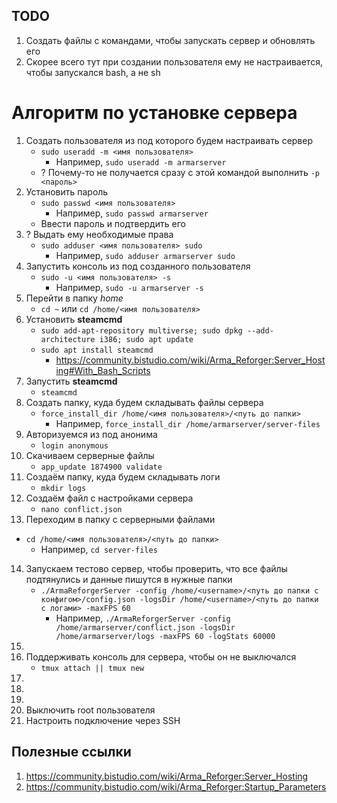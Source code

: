## TODO
1. Создать файлы с командами, чтобы запускать сервер и обновлять его
2. Скорее всего тут при создании пользователя ему не настраивается, чтобы запускался bash, а не sh


# Алгоритм по установке сервера
1. Создать пользователя из под которого будем настраивать сервер
   - `sudo useradd -m <имя пользователя>`
      - Например, `sudo useradd -m armarserver`
   - ? Почему-то не получается сразу с этой командой выполнить `-p <пароль>`
2. Установить пароль
   - `sudo passwd <имя пользователя>`
      - Например, `sudo passwd armarserver`
   - Ввести пароль и подтвердить его
3. ? Выдать ему необходимые права
   - `sudo adduser <имя пользователя> sudo`
      - Например, `sudo adduser armarserver sudo`
4. Запустить консоль из под созданного пользователя
   - `sudo -u <имя пользователя> -s`
      - Например, `sudo -u armarserver -s`
5. Перейти в папку _home_
   - `cd ~` или `cd /home/<имя пользователя>`
6. Установить **steamcmd**
   - `sudo add-apt-repository multiverse; sudo dpkg --add-architecture i386; sudo apt update`
   - `sudo apt install steamcmd`
      - https://community.bistudio.com/wiki/Arma_Reforger:Server_Hosting#With_Bash_Scripts
7. Запустить **steamcmd**
   - `steamcmd`
8. Создать папку, куда будем складывать файлы сервера
   - `force_install_dir /home/<имя пользователя>/<путь до папки>`
      - Например, `force_install_dir /home/armarserver/server-files`
9. Авторизуемся из под анонима
   - `login anonymous`
10. Скачиваем серверные файлы
    - `app_update 1874900 validate`
11. Создаём папку, куда будем складывать логи
    - `mkdir logs` 
12. Создаём файл с настройками сервера
    - `nano conflict.json`
13. Переходим в папку с серверными файлами
   - `cd /home/<имя пользователя>/<путь до папки>`
      - Например, `cd server-files`
14. Запускаем тестово сервер, чтобы проверить, что все файлы подтянулись и данные пишутся в нужные папки
    - `./ArmaReforgerServer -config /home/<username>/<путь до папки с конфигом>/config.json -logsDir /home/<username>/<путь до папки с логами> -maxFPS 60`
       - Например, `./ArmaReforgerServer -config /home/armarserver/conflict.json -logsDir /home/armarserver/logs -maxFPS 60 -logStats 60000`
14. 
15. Поддерживать консоль для сервера, чтобы он не выключался
    - `tmux attach || tmux new`
16.
17.
18. 
19. Выключить root пользователя
20. Настроить подключение через SSH


## Полезные ссылки
1. https://community.bistudio.com/wiki/Arma_Reforger:Server_Hosting
2. https://community.bistudio.com/wiki/Arma_Reforger:Startup_Parameters
